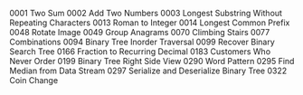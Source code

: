 0001 Two Sum
0002 Add Two Numbers
0003 Longest Substring Without Repeating Characters
0013 Roman to Integer
0014 Longest Common Prefix
0048 Rotate Image
0049 Group Anagrams
0070 Climbing Stairs
0077 Combinations
0094 Binary Tree Inorder Traversal
0099 Recover Binary Search Tree
0166 Fraction to Recurring Decimal
0183 Customers Who Never Order
0199 Binary Tree Right Side View
0290 Word Pattern
0295 Find Median from Data Stream
0297 Serialize and Deserialize Binary Tree
0322 Coin Change
